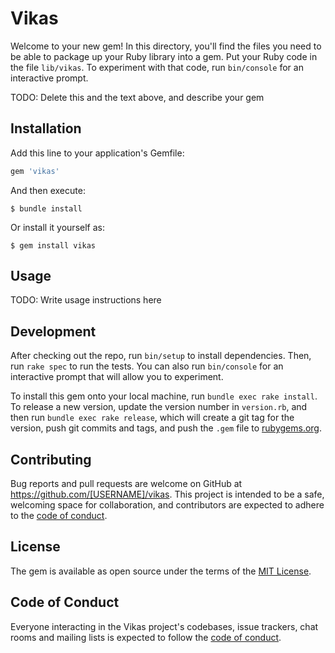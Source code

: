 # Vikas

Welcome to your new gem! In this directory, you'll find the files you need to be able to package up your Ruby library into a gem. Put your Ruby code in the file `lib/vikas`. To experiment with that code, run `bin/console` for an interactive prompt.

TODO: Delete this and the text above, and describe your gem

## Installation

Add this line to your application's Gemfile:

```ruby
gem 'vikas'
```

And then execute:

    $ bundle install

Or install it yourself as:

    $ gem install vikas

## Usage

TODO: Write usage instructions here

## Development

After checking out the repo, run `bin/setup` to install dependencies. Then, run `rake spec` to run the tests. You can also run `bin/console` for an interactive prompt that will allow you to experiment.

To install this gem onto your local machine, run `bundle exec rake install`. To release a new version, update the version number in `version.rb`, and then run `bundle exec rake release`, which will create a git tag for the version, push git commits and tags, and push the `.gem` file to [rubygems.org](https://rubygems.org).

## Contributing

Bug reports and pull requests are welcome on GitHub at https://github.com/[USERNAME]/vikas. This project is intended to be a safe, welcoming space for collaboration, and contributors are expected to adhere to the [code of conduct](https://github.com/[USERNAME]/vikas/blob/master/CODE_OF_CONDUCT.md).


## License

The gem is available as open source under the terms of the [MIT License](https://opensource.org/licenses/MIT).

## Code of Conduct

Everyone interacting in the Vikas project's codebases, issue trackers, chat rooms and mailing lists is expected to follow the [code of conduct](https://github.com/[USERNAME]/vikas/blob/master/CODE_OF_CONDUCT.md).
